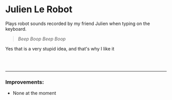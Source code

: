 # Julien Le Robot

Plays robot sounds recorded by my friend Julien when typing on the keyboard.

> *Beep Boop Beep Boop*

Yes that is a very stupid idea, and that's why I like it

<br/>
<br/>

---

### Improvements:
 - None at the moment
